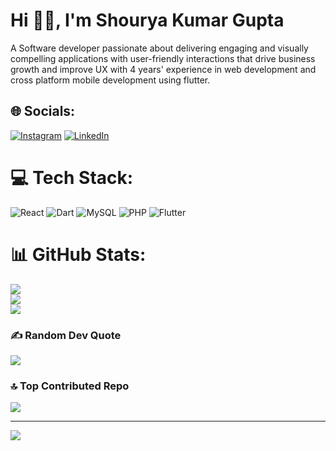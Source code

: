 # Hi 👋🏻, I'm Shourya Kumar Gupta
A Software developer passionate about delivering engaging and visually compelling applications with user-friendly interactions that drive business growth and improve UX with 4 years' experience in web development and cross platform mobile development using flutter.


## 🌐 Socials:
[![Instagram](https://img.shields.io/badge/Instagram-%23E4405F.svg?logo=Instagram&logoColor=white)](https://instagram.com/Shourya5297) [![LinkedIn](https://img.shields.io/badge/LinkedIn-%230077B5.svg?logo=linkedin&logoColor=white)](https://linkedin.com/in/Shourya-kumar-gupta-802953201) 

# 💻 Tech Stack:
![React](https://img.shields.io/badge/react-%2320232a.svg?style=for-the-badge&logo=react&logoColor=%2361DAFB) ![Dart](https://img.shields.io/badge/dart-%230175C2.svg?style=for-the-badge&logo=dart&logoColor=white) ![MySQL](https://img.shields.io/badge/mysql-%2300f.svg?style=for-the-badge&logo=mysql&logoColor=white) ![PHP](https://img.shields.io/badge/php-%23777BB4.svg?style=for-the-badge&logo=php&logoColor=white) ![Flutter](https://img.shields.io/badge/Flutter-%2302569B.svg?style=for-the-badge&logo=Flutter&logoColor=white)
# 📊 GitHub Stats:
![](https://github-readme-stats.vercel.app/api?username=Shourya5297&theme=dark&hide_border=false&include_all_commits=false&count_private=false)<br/>
![](https://github-readme-streak-stats.herokuapp.com/?user=Shourya5297&theme=dark&hide_border=false)<br/>
![](https://github-readme-stats.vercel.app/api/top-langs/?username=Shourya5297&theme=dark&hide_border=false&include_all_commits=false&count_private=false&layout=compact)

### ✍️ Random Dev Quote
![](https://quotes-github-readme.vercel.app/api?type=horizontal&theme=dark)

### 🔝 Top Contributed Repo
![](https://github-contributor-stats.vercel.app/api?username=Shourya5297&limit=5&theme=dark&combine_all_yearly_contributions=true)

---
[![](https://visitcount.itsvg.in/api?id=Shourya5297&icon=2&color=0)](https://visitcount.itsvg.in)

<!-- Proudly created with GPRM ( https://gprm.itsvg.in ) -->
